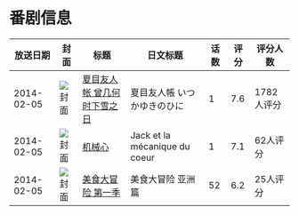 # 番剧信息

|放送日期|封面|标题|日文标题|话数|评分|评分人数|
|---|---|---|---|---|---|---|
|2014-02-05|![封面](https://lain.bgm.tv/pic/cover/c/99/54/84501_erR4F.jpg)|[夏目友人帐 曾几何时下雪之日](https://bangumi.tv/subject/84501)|夏目友人帳 いつかゆきのひに|1|7.6|1782人评分|
|2014-02-05|![封面](https://lain.bgm.tv/pic/cover/c/39/c7/95783_Kx6gZ.jpg)|[机械心](https://bangumi.tv/subject/95783)|Jack et la mécanique du coeur|1|7.1|62人评分|
|2014-02-05|![封面](https://lain.bgm.tv/pic/cover/c/ff/e0/165413_j76bg.jpg)|[美食大冒险 第一季](https://bangumi.tv/subject/165413)|美食大冒险 亚洲篇|52|6.2|25人评分|
